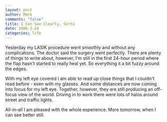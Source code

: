 ```yaml
--- 
layout: post
author: Mark
comments: "false"
title: I Can See Clearly, Sorta
date: 2006-3-24
categories: life
---
```

Yesterday my LASIK procedure went smoothly and without any complications. The doctor said the surgery went perfectly. There are plenty of things to write about, however, I'm still in the first 24-hour period where the flap hasn't started to really heal yet. So everything it a bit fuzzy around the edges.

With my left eye covered I am able to read up close things that I couldn't read before - even with my glasses. And some distances are now coming into focus for my left eye. Together, however, they are still producing an off-focus view of the world. Driving in to work there were lots of halos around street and traffic lights.

All-in-all I am pleased with the whole experience. More tomorrow, when I can see better still.
